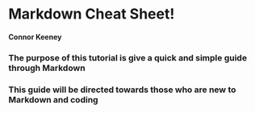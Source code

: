 # Markdown Cheat Sheet!
#### Connor Keeney
### The purpose of this tutorial is give a quick and simple guide through Markdown
### This guide will be directed towards those who are new to Markdown and coding
